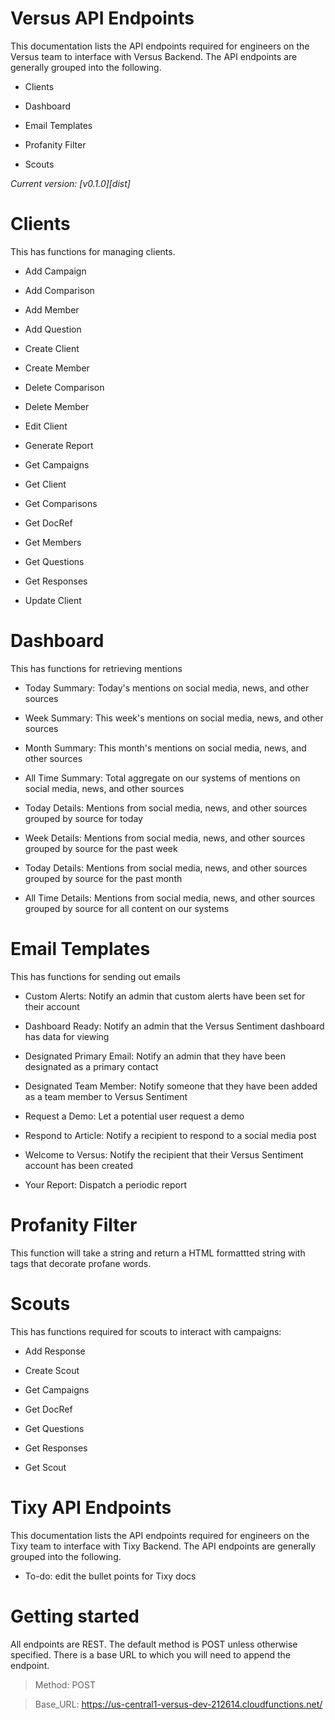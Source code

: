# Versus API Endpoints

This documentation lists the API endpoints required for engineers on the Versus team to interface with Versus Backend. The API endpoints are generally grouped into the following.

* Clients

* Dashboard

* Email Templates

* Profanity Filter

* Scouts

*Current version: [v0.1.0][dist]*


# Clients

This has functions for managing clients.

* Add Campaign

* Add Comparison

* Add Member

* Add Question

* Create Client

* Create Member

* Delete Comparison

* Delete Member

* Edit Client

* Generate Report

* Get Campaigns

* Get Client

* Get Comparisons

* Get DocRef

* Get Members

* Get Questions

* Get Responses

* Update Client

# Dashboard

This has functions for retrieving mentions

* Today Summary: Today's mentions on social media, news, and other sources

* Week Summary: This week's mentions on social media, news, and other sources

* Month Summary: This month's mentions on social media, news, and other sources

* All Time Summary: Total aggregate on our systems of mentions on social media, news, and other sources

* Today Details: Mentions from social media, news, and other sources grouped by source for today

* Week Details: Mentions from social media, news, and other sources grouped by source for the past week

* Today Details: Mentions from social media, news, and other sources grouped by source for the past month

* All Time Details: Mentions from social media, news, and other sources grouped by source for all content on our systems

# Email Templates

This has functions for sending out emails

* Custom Alerts: Notify an admin that custom alerts have been set for their account

* Dashboard Ready: Notify an admin that the Versus Sentiment dashboard has data for viewing

* Designated Primary Email: Notify an admin that they have been designated as a primary contact

* Designated Team Member: Notify someone that they have been added as a team member to Versus Sentiment

* Request a Demo: Let a potential user request a demo

* Respond to Article: Notify a recipient to respond to a social media post

* Welcome to Versus: Notify the recipient that their Versus Sentiment account has been created

* Your Report: Dispatch a periodic report

# Profanity Filter

This function will take a string and return a HTML formattted string with tags that decorate profane words.

# Scouts

This has functions required for scouts to interact with campaigns:

* Add Response

* Create Scout

* Get Campaigns

* Get DocRef

* Get Questions

* Get Responses

* Get Scout

# Tixy API Endpoints

This documentation lists the API endpoints required for engineers on the Tixy team to interface with Tixy Backend. The API endpoints are generally grouped into the following.
* To-do: edit the bullet points for Tixy docs

# Getting started

All endpoints are REST. The default method is POST unless otherwise specified. There is a base URL to which you will need to append the endpoint.

> Method: POST

> Base_URL: https://us-central1-versus-dev-212614.cloudfunctions.net/
